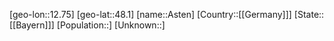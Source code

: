 ﻿---
location: [48.1,12.75]
type: City
tags:
- geo/City


SpocWebEntityId: 28907
isDeleted: false
confidential: public

---
[geo-lon::12.75]
[geo-lat::48.1]
[name::Asten]
[Country::[[Germany]]]
[State::[[Bayern]]]
[Population::]
[Unknown::]

